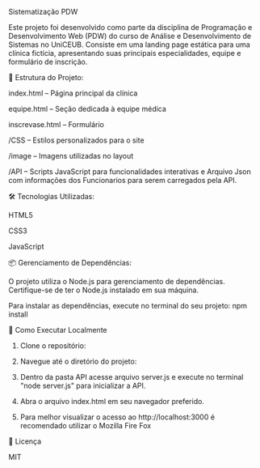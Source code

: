 Sistematização PDW

Este projeto foi desenvolvido como parte da disciplina de Programação e Desenvolvimento Web (PDW) do curso de Análise e Desenvolvimento de Sistemas no UniCEUB. Consiste em uma landing page estática para uma clínica fictícia, apresentando suas principais especialidades, equipe e formulário de inscrição.​

📁 Estrutura do Projeto:

index.html – Página principal da clínica​

equipe.html – Seção dedicada à equipe médica​

inscrevase.html – Formulário 

/CSS – Estilos personalizados para o site​

/image – Imagens utilizadas no layout​

/API – Scripts JavaScript para funcionalidades interativas​ e Arquivo Json com informações dos Funcionarios para serem carregados pela API.

🛠️ Tecnologias Utilizadas: 

HTML5​

CSS3​

JavaScript​

📦 Gerenciamento de Dependências: 

O projeto utiliza o Node.js para gerenciamento de dependências. Certifique-se de ter o Node.js instalado em sua máquina.​

Para instalar as dependências, execute no terminal do seu projeto: npm install

🚀 Como Executar Localmente

1. Clone o repositório:

2. Navegue até o diretório do projeto:​

3. Dentro da pasta API acesse arquivo server.js e execute no terminal "node server.js" para inicializar a API.

4. Abra o arquivo index.html em seu navegador preferido.​

5. Para melhor visualizar o acesso ao http://localhost:3000 é recomendado utilizar o Mozilla Fire Fox


📄 Licença

MIT